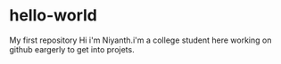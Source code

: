 # hello-world
My first repository
Hi i'm Niyanth.i'm a college student here working on github eargerly to get into projets.
